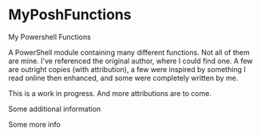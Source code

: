 # MyPoshFunctions
My Powershell Functions

A PowerShell module containing many different functions. Not all of them are mine. I've referenced the original author, where I
could find one. A few are outright copies (with attribution), a few were inspired by something I read online then enhanced, 
and some were completely written by me.

This is a work in progress. And more attributions are to come.

Some additional information

Some more info